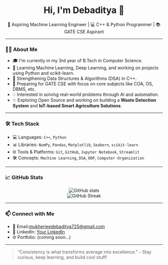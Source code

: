 <h1 align="center">Hi, I'm Debaditya 👋</h1>

<p align="center">
  🚀 Aspiring Machine Learning Engineer | 💻 C++ & Python Programmer | 📚 GATE CSE Aspirant
</p>

---

### 👨‍💻 About Me

- 🎓 I'm currently in my 3rd year of B.Tech in Computer Science.
- 🌱 Learning Machine Learning, Deep Learning, and working on projects using Python and scikit-learn.
- 📘 Strengthening Data Structures & Algorithms (DSA) in C++.
- 🎯 Preparing for GATE CSE with focus on core subjects like COA, OS, DBMS, etc.
- 💡 Interested in solving real-world problems through AI and automation.
- ✨ Exploring Open Source and working on building a **Waste Detection System** and **IoT-based Smart Agriculture Solutions**.

---

### 🛠️ Tech Stack

- 💻 Languages: `C++`, `Python`
- 📊 Libraries: `NumPy`, `Pandas`, `Matplotlib`, `Seaborn`, `scikit-learn`
- 🌐 Tools & Platforms: `Git`, `GitHub`, `Jupyter Notebook`, `Streamlit`
- 🛠️ Concepts: `Machine Learning`, `DSA`, `OOP`, `Computer Organization`

---

### 📈 GitHub Stats

<p align="center">
  <img src="https://github-readme-stats.vercel.app/api?username=DebadityaMukherjee&show_icons=true&theme=radical" alt="GitHub stats" />
  <br>
  <img src="https://github-readme-streak-stats.herokuapp.com/?user=DebadityaMukherjee&theme=radical" alt="GitHub Streak" />
</p>

---

### 📫 Connect with Me

- 📧 Email:mukherjeedebaditya725@gmail.com
- 💼 LinkedIn: [Your LinkedIn]([https://linkedin.com/in/yourprofile](https://www.linkedin.com/in/debaditya-mukherjee-3549102a1?utm_source=share&utm_campaign=share_via&utm_content=profile&utm_medium=android_app))
- 🌐 Portfolio: (coming soon...)

---

> “Consistency is what transforms average into excellence.” – Stay curious, keep learning, and build cool stuff!



<!---
DebadityaMukherjee7/DebadityaMukherjee7 is a ✨ special ✨ repository because its `README.md` (this file) appears on your GitHub profile.
You can click the Preview link to take a look at your changes.
--->
